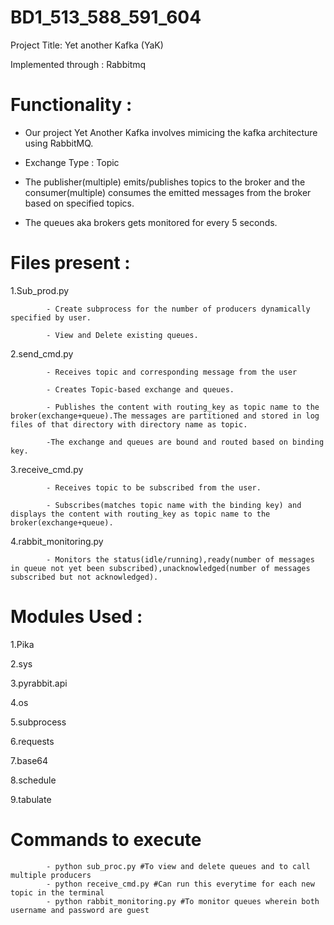 # BD1_513_588_591_604

Project Title: Yet another Kafka (YaK)

Implemented through : Rabbitmq

# Functionality :
 
 - Our project Yet Another Kafka involves mimicing the kafka architecture using RabbitMQ.

 - Exchange Type : Topic 

 - The publisher(multiple) emits/publishes topics to the broker and the consumer(multiple) consumes the emitted messages from the broker based on specified topics.

 - The queues aka brokers gets monitored for every 5 seconds.

# Files present :
  
  1.Sub_prod.py
  
            - Create subprocess for the number of producers dynamically specified by user.
            
            - View and Delete existing queues.
            
   2.send_cmd.py
   
            - Receives topic and corresponding message from the user
            
            - Creates Topic-based exchange and queues.
            
            - Publishes the content with routing_key as topic name to the broker(exchange+queue).The messages are partitioned and stored in log files of that directory with directory name as topic.
            
            -The exchange and queues are bound and routed based on binding key.
  
   3.receive_cmd.py
   
            - Receives topic to be subscribed from the user.
            
            - Subscribes(matches topic name with the binding key) and displays the content with routing_key as topic name to the broker(exchange+queue).

   4.rabbit_monitoring.py
   
            - Monitors the status(idle/running),ready(number of messages in queue not yet been subscribed),unacknowledged(number of messages subscribed but not acknowledged).
            
# Modules Used :

   1.Pika
   
   2.sys
   
   3.pyrabbit.api
   
   4.os
   
   5.subprocess
   
   6.requests

   7.base64

   8.schedule

   9.tabulate

# Commands to execute

            - python sub_proc.py #To view and delete queues and to call multiple producers
            - python receive_cmd.py #Can run this everytime for each new topic in the terminal
            - python rabbit_monitoring.py #To monitor queues wherein both username and password are guest 
